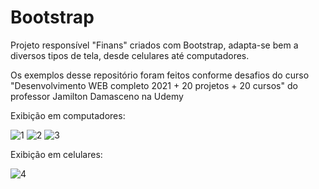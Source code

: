 # Bootstrap
 
 Projeto responsível "Finans" criados com Bootstrap, adapta-se bem a diversos tipos de tela, desde celulares até computadores.

Os exemplos desse repositório foram feitos conforme desafios do curso "Desenvolvimento WEB completo 2021 + 20 projetos + 20 cursos" do professor Jamilton Damasceno na Udemy

Exibição em computadores:

![1](https://user-images.githubusercontent.com/83739628/128583584-b3060a73-28dd-49ff-99ad-89e99aca30c0.png)
![2](https://user-images.githubusercontent.com/83739628/128583585-3e3397c1-6078-488d-8d20-95fcc74ac4fd.png)
![3](https://user-images.githubusercontent.com/83739628/128583587-fed12abb-8bfd-4377-b326-6a433fd7990e.png)

Exibição em celulares:

![4](https://user-images.githubusercontent.com/83739628/128583617-d72524ea-7801-44d7-bc90-6845e148c8d0.png)

